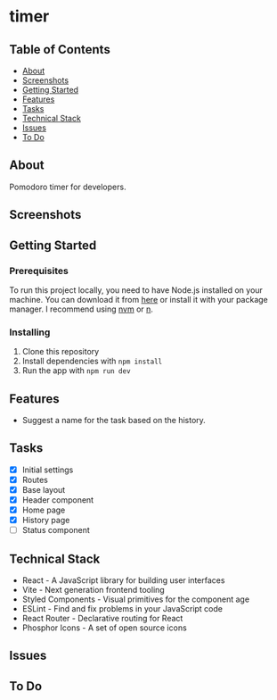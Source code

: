 # timer

## Table of Contents

- [About](#about)
- [Screenshots](#screenshots)
- [Getting Started](#getting_started)
- [Features](#features)
- [Tasks](#tasks)
- [Technical Stack](#tech_stack)
- [Issues](#issues)
- [To Do](#todo)

## About <a name = "about"></a>

Pomodoro timer for developers.

## Screenshots <a name = "screenshots"></a>


## Getting Started <a name = "getting_started"></a>

### Prerequisites

To run this project locally, you need to have Node.js installed on your machine. You can download it from [here](https://nodejs.org/en/download/) or install it with your package manager. I recommend using [nvm](https://github.com/nvm-sh/nvm) or [n](https://github.com/tj/n).

### Installing

1. Clone this repository
2. Install dependencies with `npm install`
3. Run the app with `npm run dev`

## Features <a name = "features"></a>

- Suggest a name for the task based on the history.

## Tasks <a name = "tasks"></a>

- [x] Initial settings
- [x] Routes
- [x] Base layout
- [x] Header component
- [x] Home page
- [x] History page
- [ ] Status component

## Technical Stack <a name = "tech_stack"></a>

- React - A JavaScript library for building user interfaces
- Vite - Next generation frontend tooling
- Styled Components - Visual primitives for the component age
- ESLint - Find and fix problems in your JavaScript code
- React Router - Declarative routing for React
- Phosphor Icons - A set of open source icons

## Issues <a name = "issues"></a>

## To Do <a name = "todo"></a>